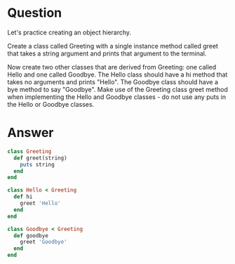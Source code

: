 # Question

Let's practice creating an object hierarchy.

Create a class called Greeting with a single instance method called greet that 
takes a string argument and prints that argument to the terminal.

Now create two other classes that are derived from Greeting: one called Hello 
and one called Goodbye. The Hello class should have a hi method that takes no 
arguments and prints "Hello". The Goodbye class should have a bye method to say 
"Goodbye". Make use of the Greeting class greet method when implementing the 
Hello and Goodbye classes - do not use any puts in the Hello or Goodbye classes.

# Answer

```ruby
class Greeting
  def greet(string)
    puts string
  end
end

class Hello < Greeting
  def hi
    greet 'Hello'
  end
end

class Goodbye < Greeting
  def goodbye
    greet 'Goodbye'
  end
end
```
